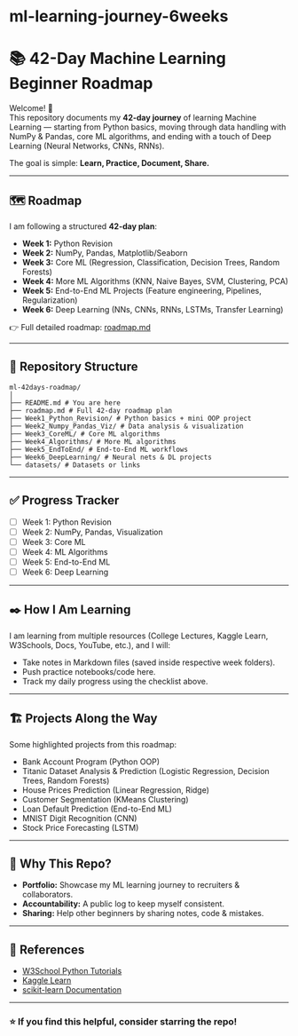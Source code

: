 # ml-learning-journey-6weeks

# 📚 42-Day Machine Learning Beginner Roadmap

Welcome! 👋  
This repository documents my **42-day journey** of learning Machine Learning — starting from Python basics, moving through data handling with NumPy & Pandas, core ML algorithms, and ending with a touch of Deep Learning (Neural Networks, CNNs, RNNs).  

The goal is simple: **Learn, Practice, Document, Share.**

---

## 🗺️ Roadmap
I am following a structured **42-day plan**:  

- **Week 1:** Python Revision  
- **Week 2:** NumPy, Pandas, Matplotlib/Seaborn  
- **Week 3:** Core ML (Regression, Classification, Decision Trees, Random Forests)  
- **Week 4:** More ML Algorithms (KNN, Naive Bayes, SVM, Clustering, PCA)  
- **Week 5:** End-to-End ML Projects (Feature engineering, Pipelines, Regularization)  
- **Week 6:** Deep Learning (NNs, CNNs, RNNs, LSTMs, Transfer Learning)  

👉 Full detailed roadmap: [roadmap.md](./roadmap.md)

---

## 📂 Repository Structure  

```
ml-42days-roadmap/
│
├── README.md # You are here
├── roadmap.md # Full 42-day roadmap plan
├── Week1_Python_Revision/ # Python basics + mini OOP project
├── Week2_Numpy_Pandas_Viz/ # Data analysis & visualization
├── Week3_CoreML/ # Core ML algorithms
├── Week4_Algorithms/ # More ML algorithms
├── Week5_EndToEnd/ # End-to-End ML workflows
├── Week6_DeepLearning/ # Neural nets & DL projects
└── datasets/ # Datasets or links
```

---

## ✅ Progress Tracker
- [ ] Week 1: Python Revision  
- [ ] Week 2: NumPy, Pandas, Visualization  
- [ ] Week 3: Core ML  
- [ ] Week 4: ML Algorithms  
- [ ] Week 5: End-to-End ML  
- [ ] Week 6: Deep Learning  

---

## ✒️ How I Am Learning  

I am learning from multiple resources (College Lectures, Kaggle Learn, W3Schools, Docs, YouTube, etc.), and I will:  
- Take notes in Markdown files (saved inside respective week folders).  
- Push practice notebooks/code here.  
- Track my daily progress using the checklist above.  

---

## 🏗️ Projects Along the Way
Some highlighted projects from this roadmap:  
- Bank Account Program (Python OOP)  
- Titanic Dataset Analysis & Prediction (Logistic Regression, Decision Trees, Random Forests)  
- House Prices Prediction (Linear Regression, Ridge)  
- Customer Segmentation (KMeans Clustering)  
- Loan Default Prediction (End-to-End ML)  
- MNIST Digit Recognition (CNN)  
- Stock Price Forecasting (LSTM)  

---

## 🧠 Why This Repo?
- **Portfolio:** Showcase my ML learning journey to recruiters & collaborators.  
- **Accountability:** A public log to keep myself consistent.  
- **Sharing:** Help other beginners by sharing notes, code & mistakes.  

---

## 🔗 References
- [W3School Python Tutorials](https://www.w3schools.com/python/default.asp)
- [Kaggle Learn](https://www.kaggle.com/learn)  
- [scikit-learn Documentation](https://scikit-learn.org/stable/user_guide.html)   

---

### ⭐ If you find this helpful, consider starring the repo!
